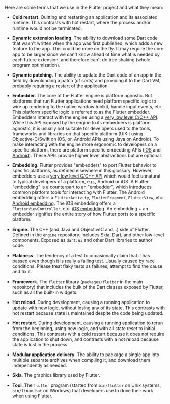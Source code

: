 Here are some terms that we use in the Flutter project and what they mean:

<!-- Please keep this alphabetical. -->

- **Cold restart**. Quitting and restarting an application and its associated runtime. This contrasts with hot restart, where the process and/or runtime would not be terminated.

- **Dynamic extension loading**. The ability to download some Dart code that wasn't written when the app was first published, which adds a new feature to the app. This could be done on the fly. It may require the core app to be larger since we can't know ahead of time what is needed by each future extension, and therefore can't do tree shaking (whole program optimization).

- **Dynamic patching**. The ability to update the Dart code of an app in the field by downloading a patch (of sorts) and providing it to the Dart VM, probably requiring a restart of the application.

- **Embedder**. The core of the Flutter engine is platform agnostic. But platforms that run Flutter applications need platform specific logic to wire up rendering to the native window toolkit, handle input events, etc.. This platform specific logic is referred to as the Flutter embedder. Embedders interact with the engine using a [very low level C/C++ API](https://github.com/flutter/engine/blob/043d92c48abdebdad926569bc204a59c5cf20a11/shell/platform/embedder/embedder.h). While this API exposed by the engine to its embedders is platform agnostic, it is usually not suitable for developers used to the tools, frameworks and libraries on that specific platform (UIKit using Objective-C/Swift on iOS, or, Android APIs using Java on Android). To make interacting with the engine more ergonomic to developers on a specific platform, there are platform specific embedding APIs ([iOS](https://docs.flutter.io/objcdoc/) and [Android](https://docs.flutter.io/javadoc/)). These APIs provide higher level abstractions but are optional.

- **Embedding**. Flutter provides "embedders" to port Flutter behavior to specific platforms, as defined elsewhere in this glossary. However, embedders use a [very low level C/C++ API](https://github.com/flutter/engine/blob/043d92c48abdebdad926569bc204a59c5cf20a11/shell/platform/embedder/embedder.h) which would feel unnatural to typical developers of a platform, e.g., Android or iOS. A Flutter "embedding" is a counterpart to an "embedder", which introduces common platform tools for interacting with Flutter. The Android embedding offers a `FlutterActivity`, `FlutterFragment`, `FlutterView`, etc: [Android embedding](https://docs.flutter.io/javadoc/).  The iOS embedding offers a `FlutterViewController`, etc: [iOS embedding](https://docs.flutter.io/objcdoc/). An embedding + an embedder signifies the entire story of how Flutter ports to a specific platform.

- **Engine**. The C++ (and Java and ObjectiveC and...) side of Flutter. Defined in the `engine` repository. Includes Skia, Dart, and other low-level components. Exposed as `dart:ui` and other Dart libraries to author code.

- **Flakiness**. The tendency of a test to occasionally claim that it has passed even though it is really a failing test. Usually caused by race conditions. Please treat flaky tests as failures; attempt to find the cause and fix it.

- **Framework**. The `flutter` library (`packages/flutter` in the main repository) that includes the bulk of the Dart classes exposed by Flutter, such as all the built-in widgets.

- **Hot reload**. During development, causing a running application to update with new logic, without losing any of its state. This contrasts with hot restart because state is maintained despite the code being updated.

- **Hot restart**. During development, causing a running application to rerun from the beginning, using new logic, and with all state reset to initial conditions. This contrasts with a cold restart because it does not require the application to shut down, and contrasts with a hot reload because state is lost in the process.

- **Modular application delivery**. The ability to package a single app into multiple separate archives when compiling it, and download them independently as needed.

- **Skia**. The graphics library used by Flutter.

- **Tool**. The `flutter` program (started from `bin/flutter` on Unix systems, `bin/linux.bat` on Windows) that developers use to drive their work when using Flutter.

